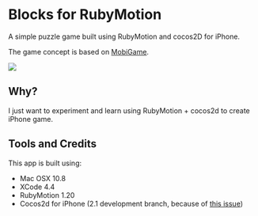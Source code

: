 # Blocks for RubyMotion

A simple puzzle game built using RubyMotion and cocos2D for iPhone.

The game concept is based on [MobiGame](http://itunes.apple.com/us/app/mobigame/id548210182?ls=1&mt=8).

![](https://raw.github.com/siuying/Motion-Cocos2d-BlockGame/master/docs/screen.png)

## Why?

I just want to experiment and learn using RubyMotion + cocos2d to create iPhone game.

## Tools and Credits

This app is built using:

- Mac OSX 10.8
- XCode 4.4
- RubyMotion 1.20
- Cocos2d for iPhone (2.1 development branch, because of [this issue](https://github.com/scottymac/cocosmotion/pull/1))

